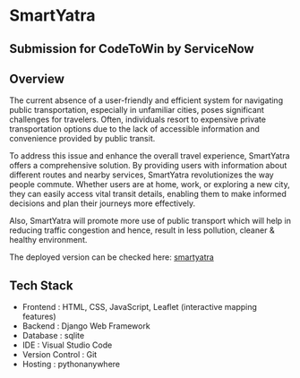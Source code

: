 # SmartYatra
## Submission for CodeToWin  by ServiceNow


## Overview

The current absence of a user-friendly and efficient system for navigating public transportation, especially in unfamiliar cities, poses significant challenges for travelers. Often, individuals resort to expensive private transportation options due to the lack of accessible information and convenience provided by public transit.

To address this issue and enhance the overall travel experience, SmartYatra offers a comprehensive solution. By providing users with information about different routes and nearby services, SmartYatra revolutionizes the way people commute. Whether users are at home, work, or exploring a new city, they can easily access vital transit details, enabling them to make informed decisions and plan their journeys more effectively.

Also, SmartYatra will promote more use of public transport which will help in reducing traffic congestion and hence, result in less pollution, cleaner & healthy environment.

The deployed version can be checked here: [smartyatra](https://smartyatra.pythonanywhere.com/)

## Tech Stack

- Frontend : HTML, CSS, JavaScript, Leaflet (interactive mapping features)
- Backend  : Django Web Framework
- Database : sqlite
- IDE : Visual Studio Code
- Version Control : Git
- Hosting : pythonanywhere
